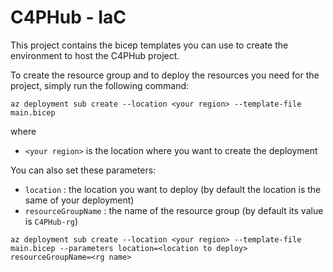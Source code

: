 # C4PHub - IaC

This project contains the bicep templates you can use to create the environment to host the C4PHub project.

To create the resource group and to deploy the resources you need for the project, simply run the following command:

```
az deployment sub create --location <your region> --template-file main.bicep
```

where 
- `<your region>` is the location where you want to create the deployment


You can also set these parameters:

- `location` : the location you want to deploy (by default the location is the same of your deployment)
- `resourceGroupName` : the name of the resource group (by default its value is `C4PHub-rg`)

```
az deployment sub create --location <your region> --template-file main.bicep --parameters location=<location to deploy> resourceGroupName=<rg name>
```